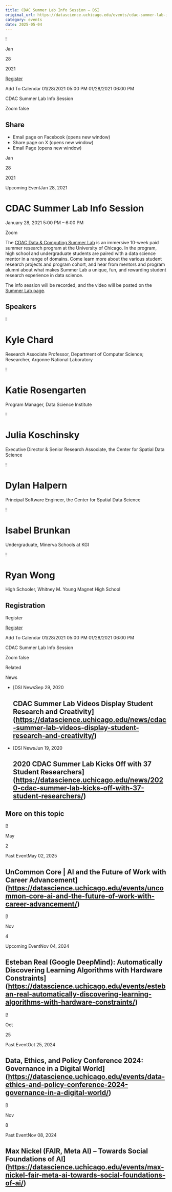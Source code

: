 ```yaml
---
title: CDAC Summer Lab Info Session – DSI
original_url: https://datascience.uchicago.edu/events/cdac-summer-lab-info-session
category: events
date: 2025-05-04
---
```


!

Jan

28

2021

[Register](https://www.eventbrite.com/e/cdac-summer-lab-2021-information-session-tickets-133743401113)

Add To Calendar 01/28/2021 05:00 PM
01/28/2021 06:00 PM

CDAC Summer Lab Info Session

Zoom
false

## Share

* Email page on Facebook (opens new window)
* Share page on X (opens new window)
* Email Page (opens new window)

<!-- Table-like structure detected -->

Jan

28

2021

Upcoming EventJan 28, 2021

# CDAC Summer Lab Info Session

January 28, 2021 5:00 PM – 6:00 PM

Zoom

The [CDAC Data & Computing Summer Lab](/engage/summerlab/) is an immersive 10-week paid summer research program at the University of Chicago. In the program, high school and undergraduate students are paired with a data science mentor in a range of domains. Come learn more about the various student research projects and program cohort, and hear from mentors and program alumni about what makes Summer Lab a unique, fun, and rewarding student research experience in data science.

The info session will be recorded, and the video will be posted on the [Summer Lab page](/engage/summerlab/).

## Speakers

<!-- Table-like structure detected -->

! 

# Kyle Chard

Research Associate Professor, Department of Computer Science; Researcher, Argonne National Laboratory

! 

# Katie Rosengarten

Program Manager, Data Science Institute

! 

# Julia Koschinsky

Executive Director & Senior Research Associate, the Center for Spatial Data Science

! 

# Dylan Halpern

Principal Software Engineer, the Center for Spatial Data Science

! 

# Isabel Brunkan

Undergraduate, Minerva Schools at KGI

! 

# Ryan Wong

High Schooler, Whitney M. Young Magnet High School

## Registration

Register

[Register](https://www.eventbrite.com/e/cdac-summer-lab-2021-information-session-tickets-133743401113)

Add To Calendar 01/28/2021 05:00 PM
01/28/2021 06:00 PM

CDAC Summer Lab Info Session

Zoom
false

Related

News

* [DSI NewsSep 29, 2020

  ## CDAC Summer Lab Videos Display Student Research and Creativity](https://datascience.uchicago.edu/news/cdac-summer-lab-videos-display-student-research-and-creativity/)
* [DSI NewsJun 19, 2020

  ## 2020 CDAC Summer Lab Kicks Off with 37 Student Researchers](https://datascience.uchicago.edu/news/2020-cdac-summer-lab-kicks-off-with-37-student-researchers/)

## More on this topic

[!

May

2

Past EventMay 02, 2025

## UnCommon Core | AI and the Future of Work with Career Advancement](https://datascience.uchicago.edu/events/uncommon-core-ai-and-the-future-of-work-with-career-advancement/)
[!

Nov

4

Upcoming EventNov 04, 2024

## Esteban Real (Google DeepMind): Automatically Discovering Learning Algorithms with Hardware Constraints](https://datascience.uchicago.edu/events/esteban-real-automatically-discovering-learning-algorithms-with-hardware-constraints/)
[!

Oct

25

Past EventOct 25, 2024

## Data, Ethics, and Policy Conference 2024: Governance in a Digital World](https://datascience.uchicago.edu/events/data-ethics-and-policy-conference-2024-governance-in-a-digital-world/)
[!

Nov

8

Past EventNov 08, 2024

## Max Nickel (FAIR, Meta AI) – Towards Social Foundations of AI](https://datascience.uchicago.edu/events/max-nickel-fair-meta-ai-towards-social-foundations-of-ai/)
